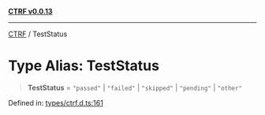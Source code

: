 [**CTRF v0.0.13**](../README.md)

***

[CTRF](../README.md) / TestStatus

# Type Alias: TestStatus

> **TestStatus** = `"passed"` \| `"failed"` \| `"skipped"` \| `"pending"` \| `"other"`

Defined in: [types/ctrf.d.ts:161](https://github.com/ctrf-io/ctrf-core-js/blob/main/types/ctrf.d.ts#L161)
